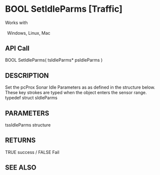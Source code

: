 # BOOL SetIdleParms [Traffic]

Works with <p class="s1" style="padding-top: 2pt;padding-left: 5pt;text-indent: 0pt;text-align: left;"><a name="bookmark158">&zwnj;</a>Windows, Linux, Mac<a name="bookmark159">&zwnj;</a></p>

## API Call
BOOL SetIdleParms( tsIdleParms* psIdleParms )
## DESCRIPTION
Set the pcProx Sonar Idle Parameters as as defined in the structure below. These key strokes are typed when the object enters the sensor range. typedef struct sIdleParms

## PARAMETERS
tssIdleParms structure

## RETURNS
TRUE success / FALSE Fail

## SEE ALSO


